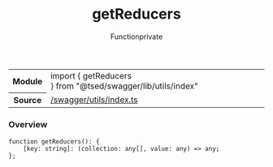 
<header class="symbol-info-header"><h1 id="getreducers">getReducers</h1><label class="symbol-info-type-label function">Function</label><label class="api-type-label private" title="private">private</label></header>
<!-- summary -->
<section class="symbol-info"><table class="is-full-width"><tbody><tr><th>Module</th><td><div class="lang-typescript"><span class="token keyword">import</span> { getReducers }&nbsp;<span class="token keyword">from</span>&nbsp;<span class="token string">"@tsed/swagger/lib/utils/index"</span></div></td></tr><tr><th>Source</th><td><a href="https://github.com/Romakita/ts-express-decorators/blob/v4.13.1/src//swagger/utils/index.ts#L0-L0">/swagger/utils/index.ts</a></td></tr></tbody></table></section>
<!-- overview -->


### Overview


<pre><code class="typescript-lang ">function <span class="token function">getReducers</span><span class="token punctuation">(</span><span class="token punctuation">)</span><span class="token punctuation">:</span> <span class="token punctuation">{</span>
    <span class="token punctuation">[</span>key<span class="token punctuation">:</span> <span class="token keyword">string</span><span class="token punctuation">]</span><span class="token punctuation">:</span> <span class="token punctuation">(</span>collection<span class="token punctuation">:</span> <span class="token keyword">any</span><span class="token punctuation">[</span><span class="token punctuation">]</span><span class="token punctuation">,</span> value<span class="token punctuation">:</span> <span class="token keyword">any</span><span class="token punctuation">)</span> => <span class="token keyword">any</span><span class="token punctuation">;</span>
<span class="token punctuation">}</span><span class="token punctuation">;</span>
</code></pre>


<!-- Parameters -->

<!-- Description -->

<!-- Members -->

